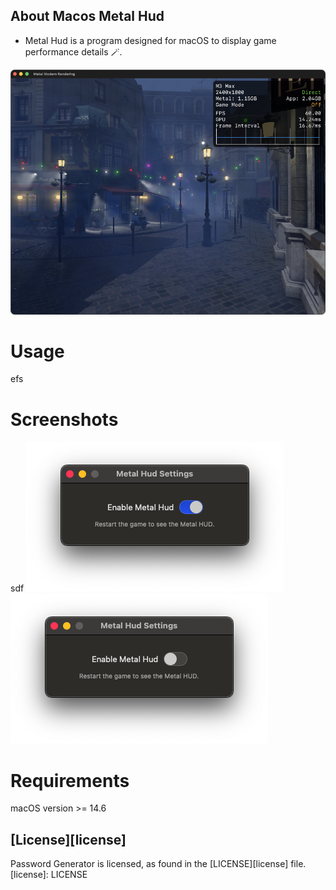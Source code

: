## About Macos Metal Hud

-  Metal Hud is a program designed for macOS to display game performance details 🪄.

![](/Images/MetalHudAppDark.png)


# Usage
efs

# Screenshots

sdf
![](/Images/WindowEnable.png)
![](/Images/WindowDisable.png)

# Requirements
macOS version >= 14.6


## [License][license]
Password Generator is licensed, as found in the [LICENSE][license] file.
[license]: LICENSE
